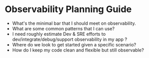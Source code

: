 # Observability Planning Guide

* What's the minimal bar that I should meet on observability.
* What are some common patterns that I can use?  
* I need roughly estimate Dev & SRE efforts to dev/integrate/debug/support observability in my app ?
* Where do we look to get started given a specific scenario?
* How do I keep my code clean and flexible but still observable?
